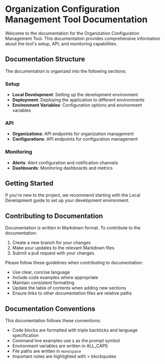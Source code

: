 # Organization Configuration Management Tool Documentation

Welcome to the documentation for the Organization Configuration Management Tool. This documentation provides comprehensive information about the tool's setup, API, and monitoring capabilities.

## Documentation Structure

The documentation is organized into the following sections:

### Setup
- **Local Development**: Setting up the development environment
- **Deployment**: Deploying the application to different environments
- **Environment Variables**: Configuration options and environment variables

### API
- **Organizations**: API endpoints for organization management
- **Configurations**: API endpoints for configuration management

### Monitoring
- **Alerts**: Alert configuration and notification channels
- **Dashboards**: Monitoring dashboards and metrics

## Getting Started

If you're new to the project, we recommend starting with the Local Development guide to set up your development environment.

## Contributing to Documentation

Documentation is written in Markdown format. To contribute to the documentation:

1. Create a new branch for your changes
2. Make your updates to the relevant Markdown files
3. Submit a pull request with your changes

Please follow these guidelines when contributing to documentation:

- Use clear, concise language
- Include code examples where appropriate
- Maintain consistent formatting
- Update the table of contents when adding new sections
- Ensure links to other documentation files are relative paths

## Documentation Conventions

This documentation follows these conventions:

- Code blocks are formatted with triple backticks and language specification
- Command line examples use `$` as the prompt symbol
- Environment variables are written in ALL_CAPS
- File paths are written in `monospace`
- Important notes are highlighted with > blockquotes